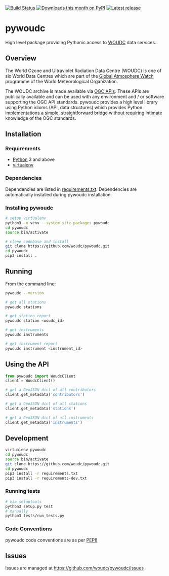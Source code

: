 [![Build Status](https://github.com/woudc/pywoudc/workflows/build%20%E2%9A%99%EF%B8%8F/badge.svg)](https://github.com/woudc/pywoudc/actions)
[![Downloads this month on PyPI](https://img.shields.io/pypi/dm/pywoudc.svg)](http://pypi.python.org/pypi/pywoudc)
[![Latest release](https://img.shields.io/pypi/v/pywoudc.svg)](http://pypi.python.org/pypi/pywoudc)

# pywoudc

High level package providing Pythonic access to [WOUDC](https://woudc.org/en/data/data-access)
data services.

## Overview

The World Ozone and Ultraviolet Radiation Data Centre (WOUDC) is one of six
World Data Centres which are part of the
[Global Atmosphere Watch](http://www.wmo.int/gaw) programme of the World
Meteorological Organization.

The WOUDC archive is made available via
[OGC APIs](https://api.woudc.org).  These APIs are publically
available and can be used with any environment and / or software supporting
the OGC API standards.  pywoudc provides a high level library using Python idioms
(API, data structures) which provides Python implementations a simple,
straightforward bridge without requiring intimate knowledge of the OGC
standards.

## Installation

### Requirements
- [Python](https://www.python.org) 3 and above
- [virtualenv](https://virtualenv.pypa.io)

### Dependencies
Dependencies are listed in [requirements.txt](requirements.txt). Dependencies
are automatically installed during pywoudc installation.

### Installing pywoudc

```bash
# setup virtualenv
python3 -m venv --system-site-packages pywoudc
cd pywoudc
source bin/activate

# clone codebase and install
git clone https://github.com/woudc/pywoudc.git
cd pywoudc
pip3 install .
```

## Running

From the command line:

```bash
pywoudc --version

# get all stations
pywoudc stations

# get station report
pywoudc station <woudc_id>

# get instruments
pywoudc instruments

# get instrument report
pywoudc instrument <instrument_id>
```

## Using the API

```python
from pywoudc import WoudcClient
client = WoudcClient()

# get a GeoJSON dict of all contributors
client.get_metadata('contributors')

# get a GeoJSON dict of all stations
client.get_metadata('stations')

# get a GeoJSON dict of all instruments
client.get_metadata('instruments')
```

## Development

```bash
virtualenv pywoudc
cd pywoudc
source bin/activate
git clone https://github.com/woudc/pywoudc.git
cd pywoudc
pip3 install -r requirements.txt
pip3 install -r requirements-dev.txt
```

### Running tests

```bash
# via setuptools
python3 setup.py test
# manually
python3 tests/run_tests.py
```

### Code Conventions

pywoudc code conventions are as per
[PEP8](https://www.python.org/dev/peps/pep-0008)

## Issues

Issues are managed at https://github.com/woudc/pywoudc/issues
